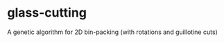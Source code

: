 glass-cutting
=============

A genetic algorithm for 2D bin-packing (with rotations and guillotine cuts)
